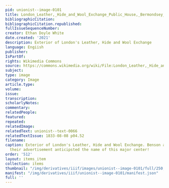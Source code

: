 ```yaml
---
pid: unionist--image-0101
title: London_Leather,_Hide_and_Wool_Exchange_Public_House,_Bermondsey_(03)
bibliographicCitation: 
bibliographicCitation.republished: 
fullIssueSequenceNumber: 
creator: Ethan Doyle White
date.created: '2021'
description: Exterior of London's Leather, Hide and Wool Exchange
language: Engiish
publisher: 
IsPartOf: 
rights: Wikimedia Commons
source: https://commons.wikimedia.org/wiki/File:London_Leather,_Hide_and_Wool_Exchange_Public_House,_Bermondsey_%2803%29.jpg
subject: 
type: image
category: Image
article.type: 
volume: 
issue: 
transcription: 
scholarlyNotes: 
commentary: 
relatedPeople: 
featured: 
repeated: 
relatedImage: 
relatedText: unionist--text-0066
relatedTextIssue: 1833-08-08 p04.52
filename: 
caption: Exterior of London's Leather, Hide and Wool Exchange. Benson and Chace in
  their advertisement anticipsted the name of this major center!
order: '512'
layout: items_item
collection: items
thumbnail: "/img/derivatives/iiif/images/unionist--image-0101/full/250,/0/default.jpg"
manifest: "/img/derivatives/iiif/unionist--image-0101/manifest.json"
full: ''
---
```

